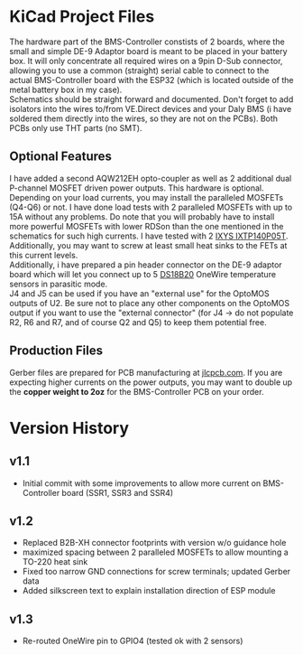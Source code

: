 # KiCad Project Files
The hardware part of the BMS-Controller constists of 2 boards, where the small and simple DE-9 Adaptor board is meant to be placed in your battery box. It will only concentrate all required wires on a 9pin D-Sub connector, allowing you to use a common (straight) serial cable to connect to the actual BMS-Controller board with the ESP32 (which is located outside of the metal battery box in my case).  
Schematics should be straight forward and documented. Don't forget to add isolators into the wires to/from VE.Direct devices and your Daly BMS (i have soldered them directly into the wires, so they are not on the PCBs). Both PCBs only use THT parts (no SMT).

## Optional Features
I have added a second AQW212EH opto-coupler as well as 2 additional dual P-channel MOSFET driven power outputs. This hardware is optional. Depending on your load currents, you may install the paralleled MOSFETs (Q4-Q6) or not. I have done load tests with 2 paralleled MOSFETs with up to 15A without any problems. Do note that you will probably have to install more powerful MOSFETs with lower RDSon than the one mentioned in the schematics for such high currents. I have tested with 2 [IXYS IXTP140P05T](https://www.littelfuse.com/media?resourcetype=datasheets&itemid=309f84bc-aa60-4d40-b2f9-2c59ecb0b7b8&filename=littelfuse-discrete-mosfets-p-channel-ixt-140p05t-datasheet). Additionally, you may want to screw at least small heat sinks to the FETs at this current levels.  
Additionally, i have prepared a pin header connector on the DE-9 adaptor board which will let you connect up to 5 [DS18B20](https://www.analog.com/media/en/technical-documentation/data-sheets/ds18b20.pdf) OneWire temperature sensors in parasitic mode.  
J4 and J5 can be used if you have an "external use" for the OptoMOS outputs of U2. Be sure not to place any other components on the OptoMOS output if you want to use the "external connector" (for J4 -> do not populate R2, R6 and R7, and of course Q2 and Q5) to keep them potential free.

## Production Files
Gerber files are prepared for PCB manufacturing at [jlcpcb.com](https://jlcpcb.com). If you are expecting higher currents on the power outputs, you may want to double up the **copper weight to 2oz** for the BMS-Controller PCB on your order.

# Version History

## v1.1
- Initial commit with some improvements to allow more current on BMS-Controller board (SSR1, SSR3 and SSR4)

## v1.2
- Replaced B2B-XH connector footprints with version w/o guidance hole
- maximized spacing between 2 paralleled MOSFETs to allow mounting a TO-220 heat sink
- Fixed too narrow GND connections for screw terminals; updated Gerber data
- Added silkscreen text to explain installation direction of ESP module

## v1.3
- Re-routed OneWire pin to GPIO4 (tested ok with 2 sensors)